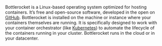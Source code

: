 Bottlerocket is a Linux-based operating system optimized for hosting containers.
It’s free and open-source software, developed in the open on [GitHub](https://github.com/bottlerocket-os).
Bottlerocket is installed on the machine or instance where your containers themselves are running.
It is specifically designed to work with your container orchestrator (like [Kubernetes](https://kubernetes.io/)) to automate the lifecycle of the containers running in your cluster.
Bottlerocket runs in the cloud or in your datacenter.
